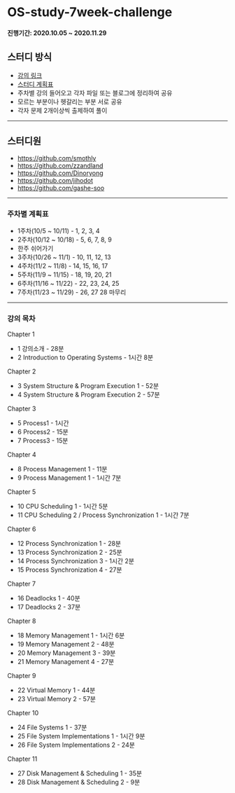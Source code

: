# OS-study-7week-challenge

#### 진행기간: 2020.10.05 ~ 2020.11.29

## 스터디 방식
- [강의 링크](http://www.kocw.or.kr/home/cview.do?mty=p&kemId=1046323)
- [스터디 계획표](https://docs.google.com/document/d/1jr_C1HPOlWZyfXABOoK35qAyVdo-Q2w0BjivWbCJjR8/edit?usp=sharing)
- 주차별 강의 들어오고 각자 파일 또는 블로그에 정리하여 공유
- 모르는 부분이나 헷갈리는 부분 서로 공유
- 각자 문제 2개이상씩 출제하여 풀이

---

## 스터디원
- https://github.com/smothly
- https://github.com/zzandland
- https://github.com/Dinoryong
- https://github.com/jihodot
- https://github.com/gashe-soo

---

### 주차별 계획표
- 1주차(10/5 ~ 10/11)  -  1, 2, 3, 4
- 2주차(10/12 ~ 10/18)  -  5, 6, 7, 8, 9
- 한주 쉬어가기
- 3주차(10/26 ~ 11/1)  -  10, 11, 12, 13
- 4주차(11/2 ~ 11/8)   -  14, 15, 16, 17
- 5주차(11/9 ~ 11/15) -  18, 19, 20, 21
- 6주차(11/16 ~ 11/22)  -  22, 23, 24, 25
- 7주차(11/23 ~ 11/29) -  26, 27 28  마무리


---

### 강의 목차

Chapter 1
- 1 강의소개 - 28분
- 2 Introduction to Operating Systems - 1시간 8분

Chapter 2
- 3 System Structure & Program Execution 1 - 52분
- 4 System Structure & Program Execution 2 -  57분

Chapter 3
- 5 Process1 - 1시간
- 6 Process2 - 15분
- 7 Process3 - 15분

Chapter 4
- 8 Process Management 1 - 11분
- 9 Process Management 1 - 1시간 7분


Chapter 5
- 10 CPU Scheduling 1 - 1시간 5분
- 11 CPU Scheduling 2 / Process Synchronization 1 - 1시간 7분

Chapter 6
- 12 Process Synchronization 1 - 28분
- 13 Process Synchronization 2 - 25분
- 14 Process Synchronization 3 - 1시간 2분
- 15 Process Synchronization 4 - 27분

Chapter 7
- 16 Deadlocks 1 - 40분
- 17 Deadlocks 2 - 37분

Chapter 8
- 18 Memory Management 1 - 1시간 6분
- 19 Memory Management 2 - 48분
- 20 Memory Management 3 - 39분
- 21 Memory Management 4 - 27분

Chapter 9
- 22 Virtual Memory 1 - 44분
- 23 Virtual Memory 2 - 57분

Chapter 10
- 24 File Systems 1 - 37분
- 25 File System Implementations 1 - 1시간 9분
- 26 File System Implementations 2 - 24분

Chapter 11
- 27 Disk Management & Scheduling 1 - 35분
- 28 Disk Management & Scheduling 2 - 9분
